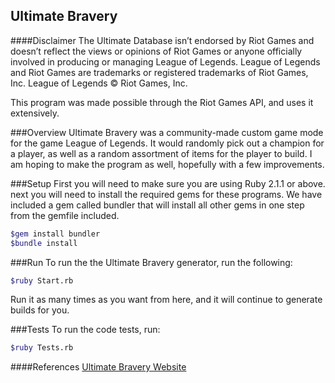 ## Ultimate Bravery

####Disclaimer
The Ultimate Database isn’t endorsed by Riot Games and doesn’t reflect the views or opinions of Riot Games or anyone officially involved in producing or managing League of Legends. League of Legends and Riot Games are trademarks or registered trademarks of Riot Games, Inc. League of Legends © Riot Games, Inc.

This program was made possible through the Riot Games API, and uses it extensively.

###Overview
Ultimate Bravery was a community-made custom game mode for the game League of Legends. It would randomly pick out a champion for a player, as well as a random assortment of items for the player to build. I am hoping to make the program as well, hopefully with a few improvements. 

###Setup
First you will need to make sure you are using Ruby 2.1.1 or above. next you will need to install the required gems for these programs. We have included a gem called bundler that will install all other gems in one step from the gemfile included.
```sh
$gem install bundler
$bundle install

```
###Run
To run the the Ultimate Bravery generator, run the following:
```sh
$ruby Start.rb
```
Run it as many times as you want from here, and it will continue to generate builds for you.

###Tests
To run the code tests, run:
```sh
$ruby Tests.rb
```

####References
[Ultimate Bravery Website](http://www.ultimate-bravery.com/)